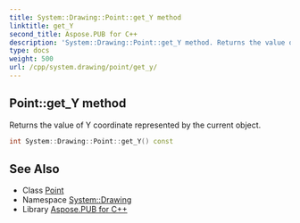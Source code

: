 ```yaml
---
title: System::Drawing::Point::get_Y method
linktitle: get_Y
second_title: Aspose.PUB for C++
description: 'System::Drawing::Point::get_Y method. Returns the value of Y coordinate represented by the current object in C++.'
type: docs
weight: 500
url: /cpp/system.drawing/point/get_y/
---
```

## Point::get_Y method


Returns the value of Y coordinate represented by the current object.

```cpp
int System::Drawing::Point::get_Y() const
```

## See Also

* Class [Point](../)
* Namespace [System::Drawing](../../)
* Library [Aspose.PUB for C++](../../../)
